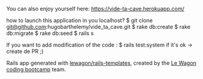 You can also enjoy yourself here:
https://vide-ta-cave.herokuapp.com/

how to launch this application in you localhost?
$ git clone git@github.com:hugobarthelemy/vide_ta_cave.git
$ rake db:create
$ rake db:migrate
$ rake db:seed
$ rails s

If you want to add modification of the code :
$ rails test:system
if it's ok -> create de PR ;)

Rails app generated with [lewagon/rails-templates](https://github.com/lewagon/rails-templates), created by the [Le Wagon coding bootcamp](https://www.lewagon.com) team.
